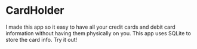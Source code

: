 # CardHolder

I made this app so it easy to have all your credit cards and debit card information without having them physically on you.
This app uses SQLite to store the card info. 
Try it out!
